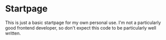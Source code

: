 # Startpage

This is just a basic startpage for my own personal use. I'm not a 
particularly good frontend developer, so don't expect this code to be 
particularly well written.
